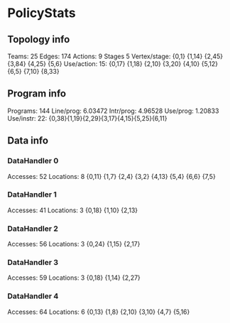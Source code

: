 # PolicyStats
## Topology info
Teams:		25
Edges:		174
Actions:	9
Stages		5
Vertex/stage:	{0,1} {1,14} {2,45} {3,84} {4,25} {5,6} 
Use/action:	15: {0,17} {1,18} {2,10} {3,20} {4,10} {5,12} {6,5} {7,10} {8,33} 

## Program info
Programs:	144
Line/prog:	6.03472
Intr/prog:	4.96528
Use/prog:	1.20833
Use/instr:	22: {0,38}{1,19}{2,29}{3,17}{4,15}{5,25}{6,11}

## Data info

### DataHandler 0
Accesses:	52
Locations:	8
{0,11} {1,7} {2,4} {3,2} {4,13} {5,4} {6,6} {7,5} 

### DataHandler 1
Accesses:	41
Locations:	3
{0,18} {1,10} {2,13} 

### DataHandler 2
Accesses:	56
Locations:	3
{0,24} {1,15} {2,17} 

### DataHandler 3
Accesses:	59
Locations:	3
{0,18} {1,14} {2,27} 

### DataHandler 4
Accesses:	64
Locations:	6
{0,13} {1,8} {2,10} {3,10} {4,7} {5,16} 
